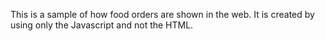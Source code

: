 This is a sample of how food orders are shown in the web.
It is created by using only the Javascript and not the HTML.
